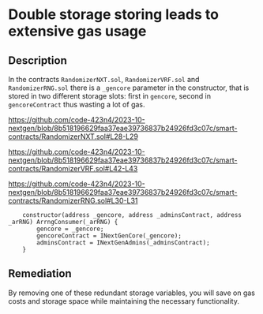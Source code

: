# Double storage storing leads to extensive gas usage

## Description

In the contracts `RandomizerNXT.sol`, `RandomizerVRF.sol` and `RandomizerRNG.sol` there is a `_gencore` parameter in the constructor, that is stored in two different storage slots: first in `gencore`, second in `gencoreContract` thus wasting a lot of gas.

https://github.com/code-423n4/2023-10-nextgen/blob/8b518196629faa37eae39736837b24926fd3c07c/smart-contracts/RandomizerNXT.sol#L28-L29

https://github.com/code-423n4/2023-10-nextgen/blob/8b518196629faa37eae39736837b24926fd3c07c/smart-contracts/RandomizerVRF.sol#L42-L43

https://github.com/code-423n4/2023-10-nextgen/blob/8b518196629faa37eae39736837b24926fd3c07c/smart-contracts/RandomizerRNG.sol#L30-L31

```solidity
    constructor(address _gencore, address _adminsContract, address _arRNG) ArrngConsumer(_arRNG) {
        gencore = _gencore;
        gencoreContract = INextGenCore(_gencore);
        adminsContract = INextGenAdmins(_adminsContract);
    }
```

## Remediation

By removing one of these redundant storage variables, you will save on gas costs and storage space while maintaining the necessary functionality.